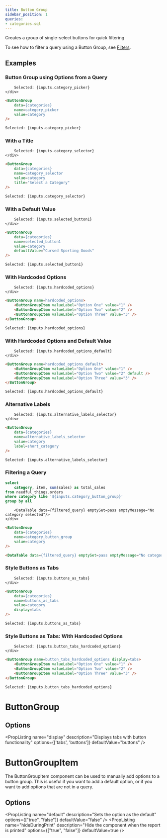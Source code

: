 ```yaml
---
title: Button Group
sidebar_position: 1
queries:
- categories.sql
---
```


Creates a group of single-select buttons for quick filtering

To see how to filter a query using a Button Group, see [Filters](/core-concepts/filters).


## Examples

### Button Group using Options from a Query

<DocTab>
    <div slot='preview'>
        <ButtonGroup 
            data={categories} 
            name=category_picker 
            value=category
        />

        Selected: {inputs.category_picker}
    </div>

```markdown
<ButtonGroup 
    data={categories} 
    name=category_picker 
    value=category
/>

Selected: {inputs.category_picker}
```
</DocTab>

### With a Title

<DocTab>
    <div slot='preview'>
        <ButtonGroup 
            data={categories} 
            name=category_selector 
            value=category
            title="Select a Category"
        />

        Selected: {inputs.category_selector}
    </div>

```markdown
<ButtonGroup 
    data={categories} 
    name=category_selector 
    value=category
    title="Select a Category"
/>

Selected: {inputs.category_selector}
```
</DocTab>

### With a Default Value

<DocTab>
    <div slot='preview'>
        <ButtonGroup
            data={categories}
            name=selected_button1
            value=category
            defaultValue="Cursed Sporting Goods"
        />

        Selected: {inputs.selected_button1}
    </div>

````markdown
<ButtonGroup
    data={categories}
    name=selected_button1
    value=category
    defaultValue="Cursed Sporting Goods"
/>

Selected: {inputs.selected_button1}
````
</DocTab>

### With Hardcoded Options

<DocTab>
    <div slot='preview'>
        <ButtonGroup name=hardcoded_options>
            <ButtonGroupItem valueLabel="Option One" value="1" />
            <ButtonGroupItem valueLabel="Option Two" value="2" />
            <ButtonGroupItem valueLabel="Option Three" value="3" />
        </ButtonGroup>

        Selected: {inputs.hardcoded_options}
    </div>

````markdown
<ButtonGroup name=hardcoded_options>
    <ButtonGroupItem valueLabel="Option One" value="1" />
    <ButtonGroupItem valueLabel="Option Two" value="2" />
    <ButtonGroupItem valueLabel="Option Three" value="3" />
</ButtonGroup>

Selected: {inputs.hardcoded_options}
````
</DocTab>

### With Hardcoded Options and Default Value

<DocTab>
    <div slot='preview'>
        <ButtonGroup name=hardcoded_options_default>
            <ButtonGroupItem valueLabel="Option One" value="1" />
            <ButtonGroupItem valueLabel="Option Two" value="2" default />
            <ButtonGroupItem valueLabel="Option Three" value="3" />
        </ButtonGroup>

        Selected: {inputs.hardcoded_options_default}
    </div>

````markdown
<ButtonGroup name=hardcoded_options_default>
    <ButtonGroupItem valueLabel="Option One" value="1" />
    <ButtonGroupItem valueLabel="Option Two" value="2" default />
    <ButtonGroupItem valueLabel="Option Three" value="3" />
</ButtonGroup>

Selected: {inputs.hardcoded_options_default}
````
</DocTab>

### Alternative Labels

<DocTab>
    <div slot='preview'>
        <ButtonGroup
            data={categories} 
            name=alternative_labels_selector
            value=category
            label=short_category
        />

        Selected: {inputs.alternative_labels_selector}
    </div>

````markdown
<ButtonGroup
    data={categories} 
    name=alternative_labels_selector
    value=category
    label=short_category
/>

Selected: {inputs.alternative_labels_selector}
````
</DocTab>

### Filtering a Query

```sql filtered_query
select 
    category, item, sum(sales) as total_sales
from needful_things.orders
where category like '${inputs.category_button_group}'
group by all
```

<DocTab>
    <div slot='preview'>
        <ButtonGroup
            data={categories} 
            name=category_button_group
            value=category
        />

        <DataTable data={filtered_query} emptySet=pass emptyMessage="No category selected"/>
    </div>

````markdown
<ButtonGroup
    data={categories} 
    name=category_button_group
    value=category
/>

<DataTable data={filtered_query} emptySet=pass emptyMessage="No category selected"/>
````
</DocTab>

### Style Buttons as Tabs

<DocTab>
    <div slot='preview'>
        <ButtonGroup 
            data={categories} 
            name=buttons_as_tabs
            value=category
            display=tabs
        />

        Selected: {inputs.buttons_as_tabs}
    </div>

```markdown
<ButtonGroup 
    data={categories} 
    name=buttons_as_tabs 
    value=category
    display=tabs
/>

Selected: {inputs.buttons_as_tabs}
```
</DocTab>

### Style Buttons as Tabs: With Hardcoded Options

<DocTab>
    <div slot='preview'>
        <ButtonGroup name=button_tabs_hardcoded_options display=tabs>
            <ButtonGroupItem valueLabel="Option One" value="1" />
            <ButtonGroupItem valueLabel="Option Two" value="2" />
            <ButtonGroupItem valueLabel="Option Three" value="3" />
        </ButtonGroup>

        Selected: {inputs.button_tabs_hardcoded_options}
    </div>

````markdown
<ButtonGroup name=button_tabs_hardcoded_options display=tabs>
    <ButtonGroupItem valueLabel="Option One" value="1" />
    <ButtonGroupItem valueLabel="Option Two" value="2" />
    <ButtonGroupItem valueLabel="Option Three" value="3" />
</ButtonGroup>

Selected: {inputs.button_tabs_hardcoded_options}
````
</DocTab>

# ButtonGroup

## Options

<PropListing 
    name="name"
    description="Name of the button group, used to reference the selected value elsewhere as {`{inputs.name}`}"
    required=true
/>
<PropListing 
    name="preset"
    description="Preset values to use"
    options="dates"
/>
<PropListing 
    name="data"
    description="Query name, wrapped in curly braces"
    options="query name"
/>
<PropListing 
    name="value"
    description="Column name from the query containing values to pick from"
    options="column name"
/>
<PropListing 
    name="label"
    description="Column name from the query containing labels to display instead of the values (e.g., you may want to have the drop-down use `customer_id` as the value, but show `customer_name` to your users)"
    options="column name"
    defaultValue="Uses the column in value"
/>
<PropListing 
    name="title"
    description="Title to display above the button group"
    options="string"
/>
<PropListing 
    name="defaultValue"
    description="Sets initial active button and current value"
    options="value from button group, e.g. 'Cursed Sporting Goods'"
/>
<PropListing 
    name="order"
    description="Column to sort options by"
    options="column name"
    defaultValue="Uses the same order as the query in `data`"
/>
<PropListing 
    name="where"
    description="SQL where fragment to filter options by (e.g., where sales > 40000)"
    options="SQL where clause"
/>
<PropListing 
    name="display"
    description="Displays tabs with button functionality"
    options={['tabs', 'buttons']}
    defaultValue="buttons"
/>

# ButtonGroupItem

The ButtonGroupItem component can be used to manually add options to a button group. This is useful if you want to add a default option, or if you want to add options that are not in a query.

## Options

<PropListing 
    name="value"
    description="Value to use when the option is selected"
    required=true
/>
<PropListing 
    name="valueLabel"
    description="Label to display for the option in the dropdown"
    options="string"
    defaultValue="Uses value"
/>
<PropListing 
    name="default"
    description="Sets the option as the default"
    options={["true", "false"]}
    defaultValue="false"
/>
<PropListing 
    name="hideDuringPrint"
    description="Hide the component when the report is printed"
    options={["true", "false"]}
    defaultValue=true
/>
